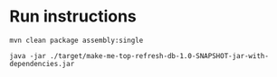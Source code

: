 # Run instructions

```shell
mvn clean package assembly:single
```

```shell
java -jar ./target/make-me-top-refresh-db-1.0-SNAPSHOT-jar-with-dependencies.jar
```